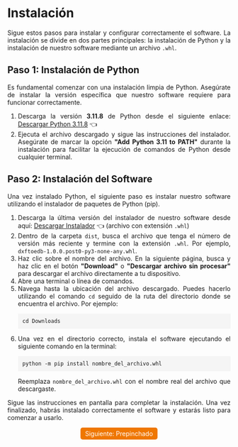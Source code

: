 <h1>Instalación</h1>

<p style="text-align: justify;">
  Sigue estos pasos para instalar y configurar correctamente el software. La instalación se divide en dos partes principales: la instalación de Python y la instalación de nuestro software mediante un archivo <code>.whl</code>.
</p>

<h2>Paso 1: Instalación de Python</h2>

<p style="text-align: justify;">
  Es fundamental comenzar con una instalación limpia de Python. Asegúrate de instalar la versión específica que nuestro software requiere para funcionar correctamente.
</p>

<ol style="text-align: justify;">
  <li>
    Descarga la versión <strong>3.11.8</strong> de Python desde el siguiente enlace:
    <a href="https://www.python.org/ftp/python/3.11.8/python-3.11.8-amd64.exe">Descargar Python 3.11.8</a> 👈
  </li>
  <li>
    Ejecuta el archivo descargado y sigue las instrucciones del instalador. Asegúrate de marcar la opción <strong>"Add Python 3.11 to PATH"</strong> durante la instalación para facilitar la ejecución de comandos de Python desde cualquier terminal.
  </li>
</ol>

<h2>Paso 2: Instalación del Software</h2>

<p style="text-align: justify;">
  Una vez instalado Python, el siguiente paso es instalar nuestro software utilizando el instalador de paquetes de Python (pip).
</p>

<ol style="text-align: justify;">
  <li>
    Descarga la última versión del instalador de nuestro software desde aquí: <a href="https://github.com/iec-ingenieria/dxftoedb/tree/main/dist" target="_blank">Descargar Instalador</a> 👈 (archivo con extensión <code>.whl</code>)
  </li>
  <li>
    Dentro de la carpeta <code>dist</code>, busca el archivo que tenga el número de versión más reciente y termine con la extensión <code>.whl</code>. Por ejemplo, <code>dxftoedb-1.0.0.post0-py3-none-any.whl</code>.
  </li>
  <li>
    Haz clic sobre el nombre del archivo. En la siguiente página, busca y haz clic en el botón <strong>"Download"</strong> o <strong>"Descargar archivo sin procesar"</strong> para descargar el archivo directamente a tu dispositivo.
  </li>
  <li>
    Abre una terminal o línea de comandos.
  </li>
  <li>
    Navega hasta la ubicación del archivo descargado. Puedes hacerlo utilizando el comando <code>cd</code> seguido de la ruta del directorio donde se encuentra el archivo. Por ejemplo:
    <pre style="background-color: #f5f5f5; padding: 10px;"><code>cd Downloads</code></pre>
  </li>
  <li>
    Una vez en el directorio correcto, instala el software ejecutando el siguiente comando en la terminal:
    <pre style="background-color: #f5f5f5; padding: 10px;"><code>python -m pip install nombre_del_archivo.whl</code></pre>
    Reemplaza <code>nombre_del_archivo.whl</code> con el nombre real del archivo que descargaste.
  </li>
</ol>

<p style="text-align: justify;">
  Sigue las instrucciones en pantalla para completar la instalación. Una vez finalizado, habrás instalado correctamente el software y estarás listo para comenzar a usarlo.
</p>

<div style="text-align: center;">
  <a href="../prepinchado/" style="display: inline-block; background-color: #EF7701; color: white; padding: 5px 10px; text-decoration: none; border-radius: 5px;">Siguiente: Prepinchado</a>
</div>

